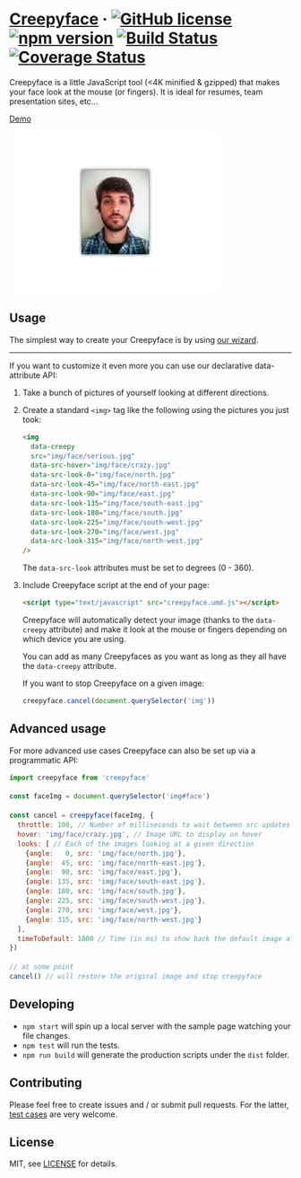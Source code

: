 # [Creepyface](https://creepyface.io) &middot; [![GitHub license](https://img.shields.io/badge/license-MIT-blue.svg)](https://github.com/4lejandrito/creepyface/blob/master/LICENSE) [![npm version](https://img.shields.io/npm/v/creepyface.svg?style=flat)](https://www.npmjs.com/package/creepyface) [![Build Status](https://api.travis-ci.org/4lejandrito/creepyface.svg?branch=master)](https://travis-ci.org/4lejandrito/creepyface) [![Coverage Status](https://coveralls.io/repos/github/4lejandrito/creepyface/badge.svg?branch=master)](https://coveralls.io/github/4lejandrito/creepyface?branch=master)

Creepyface is a little JavaScript tool (<4K minified & gzipped) that makes your face look at the mouse (or fingers). It is ideal for resumes, team presentation sites, etc...

[Demo](https://creepyface.io)

![Example animated gif of a face looking at the pointer](example.gif)

## Usage

The simplest way to create your Creepyface is by using [our wizard](https://creepyface.io/create).

---

If you want to customize it even more you can use our declarative data-attribute API:

1. Take a bunch of pictures of yourself looking at different directions.

2. Create a standard `<img>` tag like the following using the pictures you just took:

    ```html
    <img
      data-creepy
      src="img/face/serious.jpg"
      data-src-hover="img/face/crazy.jpg"
      data-src-look-0="img/face/north.jpg"
      data-src-look-45="img/face/north-east.jpg"
      data-src-look-90="img/face/east.jpg"
      data-src-look-135="img/face/south-east.jpg"
      data-src-look-180="img/face/south.jpg"
      data-src-look-225="img/face/south-west.jpg"
      data-src-look-270="img/face/west.jpg"
      data-src-look-315="img/face/north-west.jpg"
    />
    ```

    The `data-src-look` attributes must be set to degrees (0 - 360).

3. Include Creepyface script at the end of your page:

    ```html
    <script type="text/javascript" src="creepyface.umd.js"></script>
    ```

    Creepyface will automatically detect your image (thanks to the `data-creepy` attribute) and make it look at the mouse or fingers depending on which device you are using.

    You can add as many Creepyfaces as you want as long as they all have the `data-creepy` attribute.

    If you want to stop Creepyface on a given image:
    ```js
    creepyface.cancel(document.querySelector('img'))
    ```

## Advanced usage

For more advanced use cases Creepyface can also be set up via a programmatic API:

```js
import creepyface from 'creepyface'

const faceImg = document.querySelector('img#face')

const cancel = creepyface(faceImg, {
  throttle: 100, // Number of milliseconds to wait between src updates
  hover: 'img/face/crazy.jpg', // Image URL to display on hover
  looks: [ // Each of the images looking at a given direction
    {angle:   0, src: 'img/face/north.jpg'},
    {angle:  45, src: 'img/face/north-east.jpg'},
    {angle:  90, src: 'img/face/east.jpg'},
    {angle: 135, src: 'img/face/south-east.jpg'},
    {angle: 180, src: 'img/face/south.jpg'},
    {angle: 225, src: 'img/face/south-west.jpg'},
    {angle: 270, src: 'img/face/west.jpg'},
    {angle: 315, src: 'img/face/north-west.jpg'}
  ],
  timeToDefault: 1000 // Time (in ms) to show back the default image after no input is detected
})

// at some point
cancel() // will restore the original image and stop creepyface
```

## Developing

* `npm start` will spin up a local server with the sample page watching your file changes.
* `npm test` will run the tests.
* `npm run build` will generate the production scripts under the `dist` folder.

## Contributing

Please feel free to create issues and / or submit pull requests. For the latter, [test cases](src/__test__) are very welcome.

## License

MIT, see [LICENSE](https://github.com/4lejandrito/creepyface/blob/master/LICENSE) for details.
